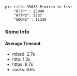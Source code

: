 
```mermaid
pie title 35633 Proxies in list
    "HTTP" : 23049
    "HTTPS": 5237
    "SOCKS" : 11318
```

### Some Info
#### Average Timeout

- mixed: 2.7s
- http: 1.3s
- https: 8.7s
- socks: 6.6s